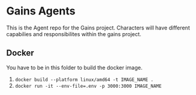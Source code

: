 # Gains Agents

This is the Agent repo for the Gains project. Characters will have different capabilies and responsibilites within the gains project.

## Docker
You have to be in this folder to build the docker image.

1. `docker build --platform linux/amd64 -t IMAGE_NAME .`
2. `docker run -it --env-file=.env -p 3000:3000 IMAGE_NAME`
